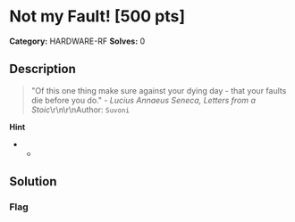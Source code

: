 # Not my Fault! [500 pts]

**Category:** HARDWARE-RF
**Solves:** 0

## Description
>"Of this one thing make sure against your dying day - that your faults die before you do." - *Lucius Annaeus Seneca, Letters from a Stoic*\r\n\r\nAuthor: ``Suvoni``

**Hint**
* -

## Solution

### Flag


